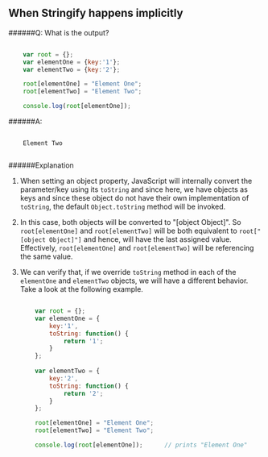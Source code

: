 ## When Stringify happens implicitly

######Q: What is the output?

```js

	var root = {};
    var elementOne = {key:'1'};
    var elementTwo = {key:'2'};

	root[elementOne] = "Element One"; 
	root[elementTwo] = "Element Two";

	console.log(root[elementOne]);

```

######A: 


```		
	
	Element Two
	
```


######Explanation


1. When setting an object property, JavaScript will internally convert the parameter/key using its `toString` and since here, we have objects as keys and since these object do not have their own implementation of `toString`, the default `Object.toString` method will be invoked.
2. In this case, both objects will be converted to "[object Object]". So `root[elementOne]`  and `root[elementTwo]` will be both equivalent to `root["[object Object]"]` and hence, will have the last assigned value. Effectively, `root[elementOne]` and `root[elementTwo]` will be referencing the same value.
3. We can verify that, if we override `toString` method in each of the `elementOne` and `elementTwo` objects, we will have a different behavior. Take a look at the following example.



	```js

		var root = {};
    	var elementOne = { 
    		key:'1',
    		toString: function() {
    			return '1';
    		}    	
    	};
    	
    	var elementTwo = {
    		key:'2',
    		toString: function() {
    			return '2';    		
    		}
    	};

		root[elementOne] = "Element One"; 
		root[elementTwo] = "Element Two";

		console.log(root[elementOne]);		// prints "Element One"

	```
